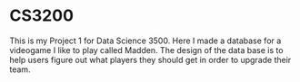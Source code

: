 # CS3200

This is my Project 1 for Data Science 3500. Here I made a database for a videogame I like to play called Madden. The design of the data base is to help users figure out
what players they should get in order to upgrade their team.
